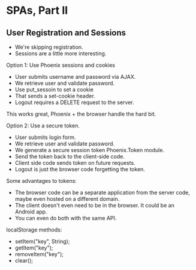 
# SPAs, Part II

## User Registration and Sessions

 - We're skipping registration.
 - Sessions are a little more interesting.

Option 1: Use Phoenix sessions and cookies

 - User submits username and password via AJAX.
 - We retrieve user and validate password.
 - Use put\_sessoin to set a cookie
 - That sends a set-cookie header.
 - Logout requires a DELETE request to the server.

This works great, Phoenix + the browser handle the hard bit.

Option 2: Use a secure token.

 - User submits login form.
 - We retrieve user and validate password.
 - We generate a secure session token Phoenix.Token module.
 - Send the token back to the client-side code.
 - Client side code sends token on future requests.
 - Logout is just the browser code forgetting the token.
 
Some advantages to tokens:

 - The browser code can be a separate application from the server code,
   maybe even hosted on a different domain.
 - The client doesn't even need to be in the browser. It could be an
   Android app.
 - You can even do both with the same API.

localStorage methods:
 
 - setItem("key", String);
 - getItem("key");
 - removeItem("key");
 - clear();


